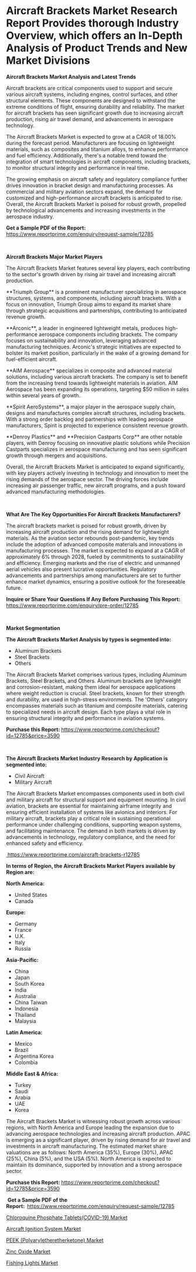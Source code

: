<p><h1>Aircraft Brackets Market Research Report Provides thorough Industry Overview, which offers an In-Depth Analysis of Product Trends and New Market Divisions</h1></p><p><strong>Aircraft Brackets Market Analysis and Latest Trends</strong></p>
<p><p>Aircraft brackets are critical components used to support and secure various aircraft systems, including engines, control surfaces, and other structural elements. These components are designed to withstand the extreme conditions of flight, ensuring durability and reliability. The market for aircraft brackets has seen significant growth due to increasing aircraft production, rising air travel demand, and advancements in aerospace technology.</p><p>The Aircraft Brackets Market is expected to grow at a CAGR of 18.00% during the forecast period. Manufacturers are focusing on lightweight materials, such as composites and titanium alloys, to enhance performance and fuel efficiency. Additionally, there's a notable trend toward the integration of smart technologies in aircraft components, including brackets, to monitor structural integrity and performance in real time.</p><p>The growing emphasis on aircraft safety and regulatory compliance further drives innovation in bracket design and manufacturing processes. As commercial and military aviation sectors expand, the demand for customized and high-performance aircraft brackets is anticipated to rise. Overall, the Aircraft Brackets Market is poised for robust growth, propelled by technological advancements and increasing investments in the aerospace industry.</p></p>
<p><strong>Get a Sample PDF of the Report:&nbsp;</strong> <a href="https://www.reportprime.com/enquiry/request-sample/12785">https://www.reportprime.com/enquiry/request-sample/12785</a></p>
<p>&nbsp;</p>
<p><strong>Aircraft Brackets Major Market Players</strong></p>
<p><p>The Aircraft Brackets Market features several key players, each contributing to the sector's growth driven by rising air travel and increasing aircraft production. </p><p>**Triumph Group** is a prominent manufacturer specializing in aerospace structures, systems, and components, including aircraft brackets. With a focus on innovation, Triumph Group aims to expand its market share through strategic acquisitions and partnerships, contributing to anticipated revenue growth.</p><p>**Arconic**, a leader in engineered lightweight metals, produces high-performance aerospace components including brackets. The company focuses on sustainability and innovation, leveraging advanced manufacturing techniques. Arconic's strategic initiatives are expected to bolster its market position, particularly in the wake of a growing demand for fuel-efficient aircraft.</p><p>**AIM Aerospace** specializes in composite and advanced material solutions, including various aircraft brackets. The company is set to benefit from the increasing trend towards lightweight materials in aviation. AIM Aerospace has been expanding its operations, targeting $50 million in sales within several years of growth.</p><p>**Spirit AeroSystems**, a major player in the aerospace supply chain, designs and manufactures complex aircraft structures, including brackets. With a strong order backlog and partnerships with leading aerospace manufacturers, Spirit is projected to experience consistent revenue growth.</p><p>**Denroy Plastics** and **Precision Castparts Corp** are other notable players, with Denroy focusing on innovative plastic solutions while Precision Castparts specializes in aerospace manufacturing and has seen significant growth through mergers and acquisitions.</p><p>Overall, the Aircraft Brackets Market is anticipated to expand significantly, with key players actively investing in technology and innovation to meet the rising demands of the aerospace sector. The driving forces include increasing air passenger traffic, new aircraft programs, and a push toward advanced manufacturing methodologies.</p></p>
<p>&nbsp;</p>
<p><strong>What Are The Key Opportunities For Aircraft Brackets Manufacturers?</strong></p>
<p><p>The aircraft brackets market is poised for robust growth, driven by increasing aircraft production and the rising demand for lightweight materials. As the aviation sector rebounds post-pandemic, key trends include the adoption of advanced composite materials and innovations in manufacturing processes. The market is expected to expand at a CAGR of approximately 6% through 2028, fueled by commitments to sustainability and efficiency. Emerging markets and the rise of electric and unmanned aerial vehicles also present lucrative opportunities. Regulatory advancements and partnerships among manufacturers are set to further enhance market dynamics, ensuring a positive outlook for the foreseeable future.</p></p>
<p><strong>Inquire or Share Your Questions If Any Before Purchasing This Report:</strong> <a href="https://www.reportprime.com/enquiry/pre-order/12785">https://www.reportprime.com/enquiry/pre-order/12785</a></p>
<p>&nbsp;</p>
<p><strong>Market Segmentation</strong></p>
<p><strong>The Aircraft Brackets Market Analysis by types is segmented into:</strong></p>
<p><ul><li>Aluminum Brackets</li><li>Steel Brackets</li><li>Others</li></ul></p>
<p><p>The Aircraft Brackets Market comprises various types, including Aluminum Brackets, Steel Brackets, and Others. Aluminum brackets are lightweight and corrosion-resistant, making them ideal for aerospace applications where weight reduction is crucial. Steel brackets, known for their strength and durability, are used in high-stress environments. The 'Others' category encompasses materials such as titanium and composite materials, catering to specialized needs in aircraft design. Each type plays a vital role in ensuring structural integrity and performance in aviation systems.</p></p>
<p><strong>Purchase this Report:&nbsp;</strong><a href="https://www.reportprime.com/checkout?id=12785&price=3590">https://www.reportprime.com/checkout?id=12785&price=3590</a></p>
<p>&nbsp;</p>
<p><strong>The Aircraft Brackets Market Industry Research by Application is segmented into:</strong></p>
<p><ul><li>Civil Aircraft</li><li>Military Aircraft</li></ul></p>
<p><p>The Aircraft Brackets Market encompasses components used in both civil and military aircraft for structural support and equipment mounting. In civil aviation, brackets are essential for maintaining airframe integrity and ensuring efficient installation of systems like avionics and interiors. For military aircraft, brackets play a critical role in sustaining operational performance under challenging conditions, supporting weapon systems, and facilitating maintenance. The demand in both markets is driven by advancements in technology, regulatory compliance, and the need for enhanced safety and efficiency.</p></p>
<p><a href="https://www.reportprime.com/aircraft-brackets-r12785">&nbsp;https://www.reportprime.com/aircraft-brackets-r12785</a></p>
<p><strong>In terms of Region, the Aircraft Brackets Market Players available by Region are:</strong></p>
<p>
    <p> <strong> North America: </strong>
        <ul>
            <li>United States</li>
            <li>Canada</li>
        </ul>
        </p> 
    <p> <strong> Europe: </strong>
        <ul>
            <li>Germany</li>
            <li>France</li>
            <li>U.K.</li>
            <li>Italy</li>
            <li>Russia</li>
        </ul>
        </p> 
    <p> <strong> Asia-Pacific: </strong>
        <ul>
            <li>China</li>
            <li>Japan</li>
            <li>South Korea</li>
            <li>India</li>
            <li>Australia</li>
            <li>China Taiwan</li>
            <li>Indonesia</li>
            <li>Thailand</li>
            <li>Malaysia</li>
        </ul>
        </p> 
    <p> <strong> Latin America: </strong>
        <ul>
            <li>Mexico</li>
            <li>Brazil</li>
            <li>Argentina Korea</li>
            <li>Colombia</li>
        </ul>
        </p> 
    <p> <strong> Middle East & Africa: </strong>
        <ul>
            <li>Turkey</li>
            <li>Saudi</li>
            <li>Arabia</li>
            <li>UAE</li>
            <li>Korea</li>
        </ul>
    </p>
    </p>
<p><p>The Aircraft Brackets Market is witnessing robust growth across various regions, with North America and Europe leading the expansion due to advancing aerospace technologies and increasing aircraft production. APAC is emerging as a significant player, driven by rising demand for air travel and investments in aircraft manufacturing. The estimated market share valuations are as follows: North America (35%), Europe (30%), APAC (25%), China (5%), and the USA (5%). North America is expected to maintain its dominance, supported by innovation and a strong aerospace sector.</p></p>
<p><strong>Purchase this Report: </strong><a href="https://www.reportprime.com/checkout?id=12785&price=3590">https://www.reportprime.com/checkout?id=12785&price=3590</a></p>
<p>&nbsp;<strong>Get a Sample PDF of the Report:&nbsp;&nbsp;</strong><a href="https://www.reportprime.com/enquiry/request-sample/12785">https://www.reportprime.com/enquiry/request-sample/12785</a></p>
<p><strong></strong></p>
<p><p><a href="https://issuu.com/reportprime-2/docs/chloroquine-phosphate-tabletscovid-_22d685eedd27e0">Chloroquine Phosphate Tablets(COVID-19) Market</a></p><p><a href="https://www.linkedin.com/pulse/aircraft-ignition-system-market-size-share-analysis-growth-trends-0h0nc?trackingId=29WuUJCgRZG24%2FQb5XTxsw%3D%3D">Aircraft Ignition System Market</a></p><p><a href="https://issuu.com/reportprime-2/docs/peek-polyaryletheretherketone-marke_693d0237424302">PEEK (Polyaryletheretherketone) Market</a></p><p><a href="https://www.linkedin.com/pulse/comprehensive-analysis-global-zinc-oxide-market-growth-trends-uldyc?trackingId=J2CFpHSxQaWpP8XZ8i26Gg%3D%3D">Zinc Oxide Market</a></p><p><a href="https://medium.com/@torreysmith2023/exploring-fishing-lights-market-dynamics-global-trends-and-future-growth-prospects-2024-2031-af5cb79d74d1">Fishing Lights Market</a></p></p>